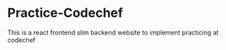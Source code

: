 # Practice-Codechef
This is a react frontend slim backend website to implement practicing at codechef
